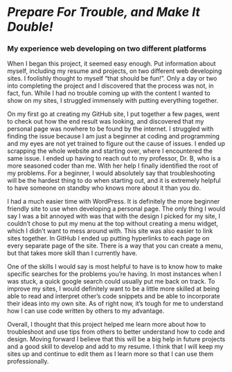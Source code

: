 # *Prepare For Trouble, and Make It Double!*

### My experience web developing on two different platforms 

  When I began this project, it seemed easy enough. Put information about myself, including my resume and projects, on two different web developing sites. I foolishly thought to myself “that should be fun!”. Only a day or two into completing the project and I discovered that the process was not, in fact, fun. While I had no trouble coming up with the content I wanted to show on my sites, I struggled immensely with putting everything together.<br>

  On my first go at creating my GitHub site, I put together a few pages, went to check out how the end result was looking, and discovered that my personal page was nowhere to be found by the internet. I struggled with finding the issue because I am just a beginner at coding and programming and my eyes are not yet trained to figure out the cause of issues. I ended up scrapping the whole website and starting over, where I encountered the same issue. I ended up having to reach out to my professor, Dr. B, who is a more seasoned coder than me. With her help I finally identified the root of my problems. For a beginner, I would absolutely say that troubleshooting will be the hardest thing to do when starting out, and it is extremely helpful to have someone on standby who knows more about it than you do.<br>

  I had a much easier time with WordPress. It is definitely the more beginner friendly site to use when developing a personal page. The only thing I would say I was a bit annoyed with was that with the design I picked for my site, I couldn’t chose to put my menu at the top without creating a menu widget, which I didn’t want to mess around with. This site was also easier to link sites together. In GitHub I ended up putting hyperlinks to each page on every separate page of the site. There is a way that you can create a menu, but that takes more skill than I currently have.<br>

One of the skills I would say is most helpful to have is to know how to make specific searches for the problems you’re having. In most instances when I was stuck, a quick google search could usually put me back on track. To improve my sites, I would definitely want to be a little more skilled at being able to read and interpret other’s code snippets and be able to incorporate their ideas into my own site. As of right now, it’s tough for me to understand how I can use code written by others to my advantage.<br>

  Overall, I thought that this project helped me learn more about how to troubleshoot and use tips from others to better understand how to code and design. Moving forward I believe that this will be a big help in future projects and a good skill to develop and add to my resume. I think that I will keep my sites up and continue to edit them as I learn more so that I can use them professionally.<br>
